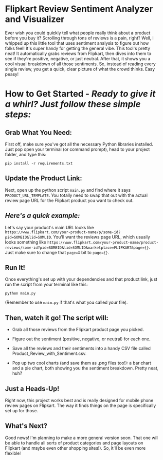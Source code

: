 # Flipkart Review Sentiment Analyzer and Visualizer
Ever wish you could quickly tell what people really think about a product before you buy it? Scrolling through tons of reviews is a pain, right? Well, I whipped up this little tool that uses sentiment analysis to figure out how folks feel! It's super handy for getting the general vibe.
This tool's pretty neat! It automatically grabs reviews from Flipkart, then dives into them to see if they're positive, negative, or just neutral. After that, it shows you a cool visual breakdown of all those sentiments. So, instead of reading every single review, you get a quick, clear picture of what the crowd thinks. Easy peasy!

# How to Get Started - *Ready to give it a whirl? Just follow these simple steps:*

## Grab What You Need:
First off, make sure you've got all the necessary Python libraries installed. Just pop open your terminal (or command prompt), head to your project folder, and type this:

`pip install -r requirements.txt`

## Update the Product Link:
Next, open up the python script `main.py` and find where it says `PRODUCT_URL_TEMPLATE`. You totally need to swap that out with the actual review page URL for the Flipkart product you want to check out.

## *Here's a quick example:*
Let's say your product's main URL looks like `https://www.flipkart.com/your-product-name/p/some-id?pid=SOMEID&lid=SOMLID`. You'll want the reviews page URL, which usually looks something like `https://www.flipkart.com/your-product-name/product-reviews/some-id?pid=SOMEID&lid=SOMLID&marketplace=FLIPKART&page={}`. Just make sure to change that `page=X` bit to `page={}`.

## Run It!
Once everything's set up with your dependencies and that product link, just run the script from your terminal like this:

`python main.py`

(Remember to use `main.py` if that's what you called your file).

## Then, watch it go! The script will:

- Grab all those reviews from the Flipkart product page you picked.

- Figure out the sentiment (positive, negative, or neutral) for each one.

- Save all the reviews and their sentiments into a handy CSV file called Product_Review_with_Sentiment.csv.

- Pop up two cool charts (and save them as .png files too!): a bar chart and a pie chart, both showing you the sentiment breakdown. Pretty neat, huh?

## Just a Heads-Up!
Right now, this project works best and is really designed for mobile phone review pages on Flipkart. The way it finds things on the page is specifically set up for those.

## What's Next?
Good news! I'm planning to make a more general version soon. That one will be able to handle all sorts of product categories and page layouts on Flipkart (and maybe even other shopping sites!). So, it'll be even more flexible!
